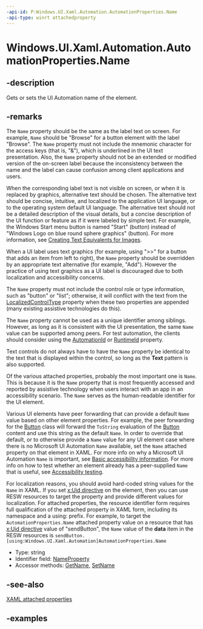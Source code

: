 ```yaml
---
-api-id: P:Windows.UI.Xaml.Automation.AutomationProperties.Name
-api-type: winrt attachedproperty
---
```


# Windows.UI.Xaml.Automation.AutomationProperties.Name

<!--
see GetName, and SetName
-->

## -description

Gets or sets the UI Automation name of the element.

## -remarks
The `Name` property should be the same as the label text on screen. For example, `Name` should be "Browse" for a button element with the label "Browse". The `Name` property must not include the mnemonic character for the access keys (that is, "&amp;"), which is underlined in the UI text presentation. Also, the `Name` property should not be an extended or modified version of the on-screen label because the inconsistency between the name and the label can cause confusion among client applications and users.

When the corresponding label text is not visible on screen, or when it is replaced by graphics, alternative text should be chosen. The alternative text should be concise, intuitive, and localized to the application UI language, or to the operating system default UI language. The alternative text should not be a detailed description of the visual details, but a concise description of the UI function or feature as if it were labeled by simple text. For example, the Windows Start menu button is named "Start" (button) instead of "Windows Logo on blue round sphere graphics" (button). For more information, see [Creating Text Equivalents for Images](/previous-versions/windows/desktop/dnacc/creating-text-equivalents-for-images).

When a UI label uses text graphics (for example, using "&gt;&gt;" for a button that adds an item from left to right), the `Name` property should be overridden by an appropriate text alternative (for example, "Add"). However the practice of using text graphics as a UI label is discouraged due to both localization and accessibility concerns.

The `Name` property must not include the control role or type information, such as "button" or "list"; otherwise, it will conflict with the text from the [LocalizedControlType](automationproperties_localizedcontroltypeproperty.md) property when these two properties are appended (many existing assistive technologies do this).

The `Name` property cannot be used as a unique identifier among siblings. However, as long as it is consistent with the UI presentation, the same `Name` value can be supported among peers. For test automation, the clients should consider using the [AutomationId](automationproperties_name.md) or [RuntimeId](../windows.ui.xaml.automation.peers/rawelementproviderruntimeid.md) property.

Text controls do not always have to have the `Name` property be identical to the text that is displayed within the control, so long as the **Text** pattern is also supported.

Of the various attached properties, probably the most important one is `Name`. This is because it is the `Name` property that is most frequently accessed and reported by assistive technology when users interact with an app in an accessibility scenario. The `Name` serves as the human-readable identifier for the UI element.

Various UI elements have peer forwarding that can provide a default `Name` value based on other element properties. For example, the peer forwarding for the [Button](../windows.ui.xaml.controls/button.md) class will forward the `ToString` evaluation of the [Button](../windows.ui.xaml.controls/button.md) content and use this string as the default `Name`. In order to override that default, or to otherwise provide a `Name` value for any UI element case where there is no Microsoft UI Automation  `Name` available, set the `Name` attached property on that element in XAML. For more info on why a Microsoft UI Automation `Name` is important, see [Basic accessibility information](/windows/uwp/accessibility/basic-accessibility-information). For more info on how to test whether an element already has a peer-supplied `Name` that is useful, see [Accessibility testing](/windows/uwp/accessibility/accessibility-testing).

For localization reasons, you should avoid hard-coded string values for the `Name` in XAML. If you set [x:Uid directive](/windows/uwp/xaml-platform/x-uid-directive) on the element, then you can use RESW resources to target the property and provide different values for localization. For attached properties, the resource identifier form requires full qualification of the attached property in XAML form, including its namespace and a using: prefix. For example, to target the `AutomationProperties.Name` attached property value on a resource that has [x:Uid directive](/windows/uwp/xaml-platform/x-uid-directive) value of "sendButton", the `Name` value of the **data** item in the RESW resources is `sendButton.[using:Windows.UI.Xaml.Automation]AutomationProperties.Name`

<ul><li>Type: string</li><li>Identifier field: <a href="/uwp/api/windows.ui.xaml.automation.automationproperties.nameproperty">NameProperty</a></li><li>Accessor methods: <a href="/uwp/api/windows.ui.xaml.automation.automationproperties.getname">GetName</a>, <a href="/uwp/api/windows.ui.xaml.automation.automationproperties.setname">SetName</a></li></ul>

## -see-also

[XAML attached properties](/windows/uwp/xaml-platform/attached-properties-overview)

## -examples


